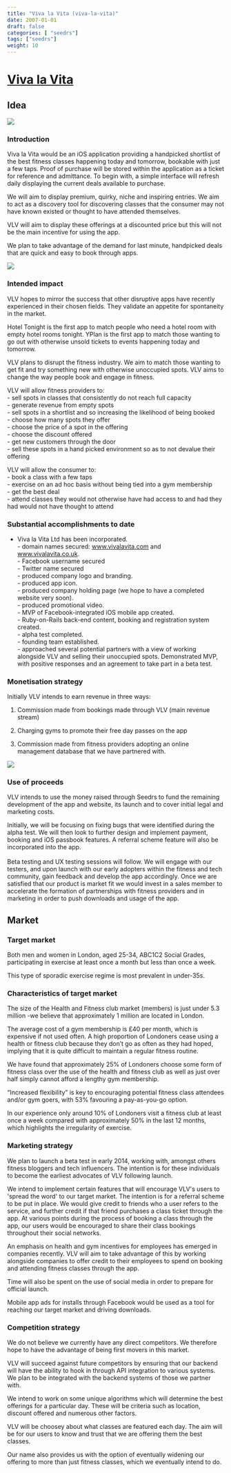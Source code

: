 ```yaml
---
title: "Viva la Vita (viva-la-vita)"
date: 2007-01-01
draft: false
categories: [ "seedrs"]
tags: ["seedrs"]
weight: 10
---
```


# [Viva la Vita](https://www.seedrs.com/viva-la-vita)

## Idea

![](/img/seedrs/uploads/startup/section_image/image/626/jrlilta09mguuh4cn71vyysz8r7hz5n/VivaBannerRev6.jpg?w=600&fit=clip&s=6b43f84bf81626e4f8184ad6cdab3ca8)

### Introduction

Viva la Vita would be an iOS application providing a handpicked shortlist of the best fitness classes happening today and tomorrow, bookable with just a few taps. Proof of purchase will be stored within the application as a ticket for reference and admittance. To begin with, a simple interface will refresh daily displaying the current deals available to purchase.

We will aim to display premium, quirky, niche and inspiring entries. We aim to act as a discovery tool for discovering classes that the consumer may not have known existed or thought to have attended themselves.

VLV will aim to display these offerings at a discounted price but this will not be the main incentive for using the app.

We plan to take advantage of the demand for last minute, handpicked deals that are quick and easy to book through apps.

![](/img/seedrs/uploads/startup/section_image/image/627/tkw9ylzau24o3ktwte5ar2e9v7h1g9x/Merged_App.jpg?w=600&fit=clip&s=dc8af3311285f036e972e5eedf768375)

### Intended impact

VLV hopes to mirror the success that other disruptive apps have recently experienced in their chosen fields. They validate an appetite for spontaneity in the market.

Hotel Tonight is the first app to match people who need a hotel room with empty hotel rooms tonight. YPlan is the first app to match those wanting to go out with otherwise unsold tickets to events happening today and tomorrow.

VLV plans to disrupt the fitness industry. We aim to match those wanting to get fit and try something new with otherwise unoccupied spots. VLV aims to change the way people book and engage in fitness.

VLV will allow fitness providers to: <br>- sell spots in classes that consistently do not reach full capacity <br>- generate revenue from empty spots <br>- sell spots in a shortlist and so increasing the likelihood of being booked <br>- choose how many spots they offer <br>- choose the price of a spot in the offering <br>- choose the discount offered <br>- get new customers through the door <br>- sell these spots in a hand picked environment so as to not devalue their offering

VLV will allow the consumer to: <br>- book a class with a few taps <br>- exercise on an ad hoc basis without being tied into a gym membership <br>- get the best deal <br>- attend classes they would not otherwise have had access to and had they had would not have thought to attend

### Substantial accomplishments to date

- Viva la Vita Ltd has been incorporated. <br>- domain names secured: <a target="_blank" rel="nofollow" class="outside" href="http://www.vivalavita.com">www.vivalavita.com</a> and <a target="_blank" rel="nofollow" class="outside" href="http://www.vivalavita.co.uk">www.vivalavita.co.uk</a>. <br>- Facebook username secured <br>- Twitter name secured <br>- produced company logo and branding. <br>- produced app icon. <br>- produced company holding page (we hope to have a completed website very soon). <br>- produced promotional video. <br>- MVP of Facebook-integrated iOS mobile app created. <br>- Ruby-on-Rails back-end content, booking and registration system created. <br>- alpha test completed. <br>- founding team established. <br>- approached several potential partners with a view of working alongside VLV and selling their unoccupied spots. Demonstrated MVP, with positive responses and an agreement to take part in a beta test.

### Monetisation strategy

Initially VLV intends to earn revenue in three ways:

1. Commission made from bookings made through VLV (main revenue stream)

2. Charging gyms to promote their free day passes on the app

3. Commission made from fitness providers adopting an online management database that we have partnered with.

![](/img/seedrs/uploads/startup/section_image/image/644/arowa28ba9baenwr1ia118e2fx7mce1/Revenue_stream_Final-2-page-001.jpg?rect=181%2C70%2C1327%2C1070&w=600&fit=clip&s=19e491dc9b7f163a1a3b6b3aa29e9474)

### Use of proceeds

VLV intends to use the money raised through Seedrs to fund the remaining development of the app and website, its launch and to cover initial legal and marketing costs.

Initially, we will be focusing on fixing bugs that were identified during the alpha test. We will then look to further design and implement payment, booking and iOS passbook features. A referral scheme feature will also be incorporated into the app. <br> <br>Beta testing and UX testing sessions will follow. We will engage with our testers, and upon launch with our early adopters within the fitness and tech community, gain feedback and develop the app accordingly. Once we are satisfied that our product is market fit we would invest in a sales member to accelerate the formation of partnerships with fitness providers and in marketing in order to push downloads and usage of the app.

## Market

### Target market

Both men and women in London, aged 25-34, ABC1C2 Social Grades, participating in exercise at least once a month but less than once a week.

This type of sporadic exercise regime is most prevalent in under-35s.

### Characteristics of target market

The size of the Health and Fitness club market (members) is just under 5.3 million -we believe that approximately 1 million are located in London.

The average cost of a gym membership is £40 per month, which is expensive if not used often. A high proportion of Londoners cease using a health or fitness club because they don’t go as often as they had hoped, implying that it is quite difficult to maintain a regular fitness routine.

We have found that approximately 25% of Londoners choose some form of fitness class over the use of the health and fitness club as well as just over half simply cannot afford a lengthy gym membership.

“Increased flexibility” is key to encouraging potential fitness class attendees and/or gym goers, with 53% favouring a pay-as-you-go option.

In our experience only around 10% of Londoners visit a fitness club at least once a week compared with approximately 50% in the last 12 months, which highlights the irregularity of exercise.

### Marketing strategy

We plan to launch a beta test in early 2014, working with, amongst others fitness bloggers and tech influencers. The intention is for these individuals to become the earliest advocates of VLV following launch.

We intend to implement certain features that will encourage VLV's users to 'spread the word' to our target market. The intention is for a referral scheme to be put in place. We would give credit to friends who a user refers to the service, and further credit if that friend purchases a class ticket through the app. At various points during the process of booking a class through the app, our users would be encouraged to share their class bookings throughout their social networks.

An emphasis on health and gym incentives for employees has emerged in companies recently. VLV will aim to take advantage of this by working alongside companies to offer credit to their employees to spend on booking and attending fitness classes through the app.

Time will also be spent on the use of social media in order to prepare for official launch.

Mobile app ads for installs through Facebook would be used as a tool for reaching our target market and driving downloads.

### Competition strategy

We do not believe we currently have any direct competitors. We therefore hope to have the advantage of being first movers in this market.

VLV will succeed against future competitors by ensuring that our backend will have the ability to hook in through API integration to various systems. We plan to be integrated with the backend systems of those we partner with.

We intend to work on some unique algorithms which will determine the best offerings for a particular day. These will be criteria such as location, discount offered and numerous other factors.

VLV will be choosey about what classes are featured each day. The aim will be for our users to know and trust that we are offering them the best classes.

Our name also provides us with the option of eventually widening our offering to more than just fitness classes, which we eventually intend to do.

